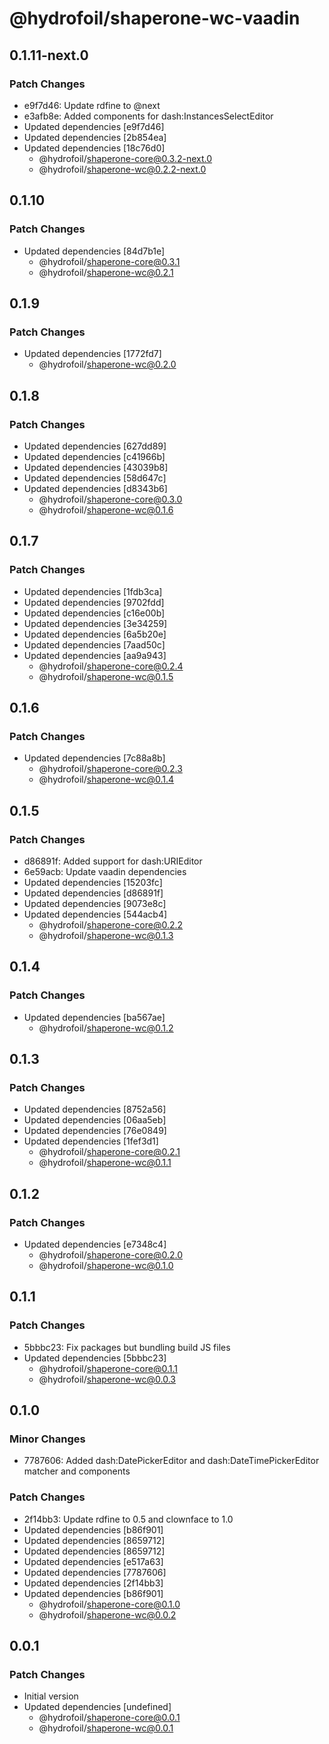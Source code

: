 # @hydrofoil/shaperone-wc-vaadin

## 0.1.11-next.0

### Patch Changes

- e9f7d46: Update rdfine to @next
- e3afb8e: Added components for dash:InstancesSelectEditor
- Updated dependencies [e9f7d46]
- Updated dependencies [2b854ea]
- Updated dependencies [18c76d0]
  - @hydrofoil/shaperone-core@0.3.2-next.0
  - @hydrofoil/shaperone-wc@0.2.2-next.0

## 0.1.10

### Patch Changes

- Updated dependencies [84d7b1e]
  - @hydrofoil/shaperone-core@0.3.1
  - @hydrofoil/shaperone-wc@0.2.1

## 0.1.9

### Patch Changes

- Updated dependencies [1772fd7]
  - @hydrofoil/shaperone-wc@0.2.0

## 0.1.8

### Patch Changes

- Updated dependencies [627dd89]
- Updated dependencies [c41966b]
- Updated dependencies [43039b8]
- Updated dependencies [58d647c]
- Updated dependencies [d8343b6]
  - @hydrofoil/shaperone-core@0.3.0
  - @hydrofoil/shaperone-wc@0.1.6

## 0.1.7

### Patch Changes

- Updated dependencies [1fdb3ca]
- Updated dependencies [9702fdd]
- Updated dependencies [c16e00b]
- Updated dependencies [3e34259]
- Updated dependencies [6a5b20e]
- Updated dependencies [7aad50c]
- Updated dependencies [aa9a943]
  - @hydrofoil/shaperone-core@0.2.4
  - @hydrofoil/shaperone-wc@0.1.5

## 0.1.6

### Patch Changes

- Updated dependencies [7c88a8b]
  - @hydrofoil/shaperone-core@0.2.3
  - @hydrofoil/shaperone-wc@0.1.4

## 0.1.5

### Patch Changes

- d86891f: Added support for dash:URIEditor
- 6e59acb: Update vaadin dependencies
- Updated dependencies [15203fc]
- Updated dependencies [d86891f]
- Updated dependencies [9073e8c]
- Updated dependencies [544acb4]
  - @hydrofoil/shaperone-core@0.2.2
  - @hydrofoil/shaperone-wc@0.1.3

## 0.1.4

### Patch Changes

- Updated dependencies [ba567ae]
  - @hydrofoil/shaperone-wc@0.1.2

## 0.1.3

### Patch Changes

- Updated dependencies [8752a56]
- Updated dependencies [06aa5eb]
- Updated dependencies [76e0849]
- Updated dependencies [1fef3d1]
  - @hydrofoil/shaperone-core@0.2.1
  - @hydrofoil/shaperone-wc@0.1.1

## 0.1.2

### Patch Changes

- Updated dependencies [e7348c4]
  - @hydrofoil/shaperone-core@0.2.0
  - @hydrofoil/shaperone-wc@0.1.0

## 0.1.1

### Patch Changes

- 5bbbc23: Fix packages but bundling build JS files
- Updated dependencies [5bbbc23]
  - @hydrofoil/shaperone-core@0.1.1
  - @hydrofoil/shaperone-wc@0.0.3

## 0.1.0

### Minor Changes

- 7787606: Added dash:DatePickerEditor and dash:DateTimePickerEditor matcher and components

### Patch Changes

- 2f14bb3: Update rdfine to 0.5 and clownface to 1.0
- Updated dependencies [b86f901]
- Updated dependencies [8659712]
- Updated dependencies [8659712]
- Updated dependencies [e517a63]
- Updated dependencies [7787606]
- Updated dependencies [2f14bb3]
- Updated dependencies [b86f901]
  - @hydrofoil/shaperone-core@0.1.0
  - @hydrofoil/shaperone-wc@0.0.2

## 0.0.1

### Patch Changes

- Initial version
- Updated dependencies [undefined]
  - @hydrofoil/shaperone-core@0.0.1
  - @hydrofoil/shaperone-wc@0.0.1
